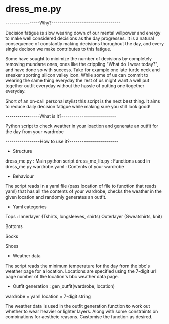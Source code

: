 # dress_me.py

-----------------Why?----------------------------------

Decision fatigue is slow wearing down of our mental willpower and energy to make well considered decisions 
as the day progresses. It is a natural consequence of constantly making decisions thorughout the day, and
every single decison we make contributes to this fatigue.

Some have sought to minimize the number of decisions by completely removing mundane ones, ones like the
crippling "What do I wear today?", and have done so with success. Take for example one late turtle neck and
sneaker sporting silicon valley icon. While some of us can commit to wearing the same thing everyday the rest 
of us might want a well put together outfit everyday without the hassle of putting one together everyday.

Short of an on-call personal stylist this script is the next best thing. It aims to reduce daily 
decision fatigue while making sure you still look good!

-----------------What is it?---------------------------

Python script to check weather in your loaction and generate an outfit for the day from your wardrobe


-----------------How to use it?------------------------
- Structure

dress_me.py     : Main python script
dress_me_lib.py : Functions used in dress_me.py
wardrobe.yaml   : Contents of your wardrobe

- Behaviour

The script reads in a yaml file (pass location of file to function that reads yaml) that has all the
contents of your wardrobe, checks the weather in the given location and randomly generates an outfit.

- Yaml categories

Tops : Innerlayer (Tshirts, longsleeves, shirts) Outerlayer (Sweatshirts, knit)

Bottoms

Socks

Shoes

 
 - Weather data
 
 The script reads the minimum temperature for the day from the bbc's weather page for a location.
 Locations are specified using the 7-digit url page number of the location's bbc weather data page.
 
 - Outfit generation : gen_outfit(wardrobe, location)
 
 wardrobe = yaml
 location = 7-digit string
 
 The weather data is used in the outfit generation function to work out whether to wear heavier or lighter layers.
 Along with some constraints on combinations for aestheic reasons. Customise the function as desired.

